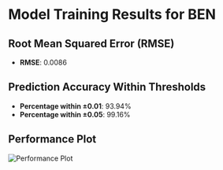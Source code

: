 # Model Training Results for BEN

## Root Mean Squared Error (RMSE)
- **RMSE**: 0.0086

## Prediction Accuracy Within Thresholds
- **Percentage within ±0.01**: 93.94%
- **Percentage within ±0.05**: 99.16%

## Performance Plot
![Performance Plot](../imgs/BEN.png)
